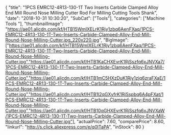 {
	"title": "1PCS EMRC12-4R13-130-1T Two Inserts Carbide Clamped Alloy End Mill Round Nose Milling Cutter Rod For Milling Cutting Tools Shank",
	"date": "2018-10-31 10:30:20",
	"SubCat": ["Tools"],
	"categories": ["Machine Tools "],
	"thumbnailImage": "https://ae01.alicdn.com/kf/HTB15WmIXELrK1Rjy1zbq6AenFXaq/1PCS-EMRC12-4R13-130-1T-Two-Inserts-Carbide-Clamped-Alloy-End-Mill-Round-Nose-Milling-Cutter.jpg_220x220.jpg",
	"BigImage": ["https://ae01.alicdn.com/kf/HTB15WmIXELrK1Rjy1zbq6AenFXaq/1PCS-EMRC12-4R13-130-1T-Two-Inserts-Carbide-Clamped-Alloy-End-Mill-Round-Nose-Milling-Cutter.jpg","https://ae01.alicdn.com/kf/HTB1KaCHXEvrK1RjSszfq6xJNVXa7/1PCS-EMRC12-4R13-130-1T-Two-Inserts-Carbide-Clamped-Alloy-End-Mill-Round-Nose-Milling-Cutter.jpg","https://ae01.alicdn.com/kf/HTB1mC5HXzDuK1Rjy1zjq6zraFXaE/1PCS-EMRC12-4R13-130-1T-Two-Inserts-Carbide-Clamped-Alloy-End-Mill-Round-Nose-Milling-Cutter.jpg","https://ae01.alicdn.com/kf/HTB1l2qGXyfrK1RjSspbq6A4pFXat/1PCS-EMRC12-4R13-130-1T-Two-Inserts-Carbide-Clamped-Alloy-End-Mill-Round-Nose-Milling-Cutter.jpg","https://ae01.alicdn.com/kf/HTB10qGHXEvrK1RjSszfq6xJNVXaW/1PCS-EMRC12-4R13-130-1T-Two-Inserts-Carbide-Clamped-Alloy-End-Mill-Round-Nose-Milling-Cutter.jpg"],
	"actualPrice": 7.60,
	"comparePrice": 8.60,
	"linkurl": "http://s.click.aliexpress.com/e/q0lTaPA",
	"inStock": 80
}
